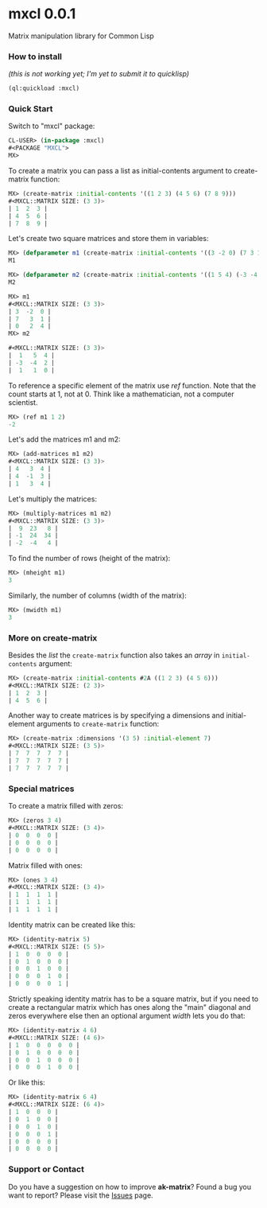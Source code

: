 # mxcl 0.0.1

Matrix manipulation library for Common Lisp

### How to install
_(this is not working yet; I'm yet to submit it to quicklisp)_

```lisp
(ql:quickload :mxcl)
```


### Quick Start

Switch to "mxcl" package:
```lisp
CL-USER> (in-package :mxcl)
#<PACKAGE "MXCL">
MX>
```

To create a matrix you can pass a list as initial-contents argument to create-matrix function:
```lisp
MX> (create-matrix :initial-contents '((1 2 3) (4 5 6) (7 8 9)))
#<MXCL::MATRIX SIZE: (3 3)>
| 1  2  3 |
| 4  5  6 |
| 7  8  9 |
```

Let's create two square matrices and store them in variables:
```lisp
MX> (defparameter m1 (create-matrix :initial-contents '((3 -2 0) (7 3 1) (0 2 4))))
M1

MX> (defparameter m2 (create-matrix :initial-contents '((1 5 4) (-3 -4 2) (1 1 0))))
M2

MX> m1
#<MXCL::MATRIX SIZE: (3 3)>
| 3  -2  0 |
| 7   3  1 |
| 0   2  4 |
MX> m2

#<MXCL::MATRIX SIZE: (3 3)>
|  1   5  4 |
| -3  -4  2 |
|  1   1  0 |
```

To reference a specific element of the matrix use _ref_ function. Note that the count starts at 1, not at 0.  Think like a mathematician, not a computer scientist.
```lisp
MX> (ref m1 1 2)
-2
```

Let's add the matrices m1 and m2:
```lisp
MX> (add-matrices m1 m2)
#<MXCL::MATRIX SIZE: (3 3)>
| 4   3  4 |
| 4  -1  3 |
| 1   3  4 |
```

Let's multiply the matrices:
```lisp
MX> (multiply-matrices m1 m2)
#<MXCL::MATRIX SIZE: (3 3)>
|  9  23   8 |
| -1  24  34 |
| -2  -4   4 |
```

To find the number of rows (height of the matrix):
```lisp
MX> (mheight m1)
3
```

Similarly, the number of columns (width of the matrix):
```lisp
MX> (mwidth m1)
3
```


### More on create-matrix

Besides the _list_ the `create-matrix` function also takes an _array_ in `initial-contents` argument:
```lisp
MX> (create-matrix :initial-contents #2A ((1 2 3) (4 5 6)))
#<MXCL::MATRIX SIZE: (2 3)>
| 1  2  3 |
| 4  5  6 |
```

Another way to create matrices is by specifying a dimensions and initial-element arguments to `create-matrix` function:
```lisp
MX> (create-matrix :dimensions '(3 5) :initial-element 7)
#<MXCL::MATRIX SIZE: (3 5)>
| 7  7  7  7  7 |
| 7  7  7  7  7 |
| 7  7  7  7  7 |
```

### Special matrices
To create a matrix filled with zeros:
```lisp
MX> (zeros 3 4)
#<MXCL::MATRIX SIZE: (3 4)>
| 0  0  0  0 |
| 0  0  0  0 |
| 0  0  0  0 |
```

Matrix filled with ones:
```lisp
MX> (ones 3 4)
#<MXCL::MATRIX SIZE: (3 4)>
| 1  1  1  1 |
| 1  1  1  1 |
| 1  1  1  1 |
```

Identity matrix can be created like this:
```lisp
MX> (identity-matrix 5)
#<MXCL::MATRIX SIZE: (5 5)>
| 1  0  0  0  0 |
| 0  1  0  0  0 |
| 0  0  1  0  0 |
| 0  0  0  1  0 |
| 0  0  0  0  1 |
```

Strictly speaking identity matrix has to be a square matrix, but if you need to create a rectangular matrix which has ones along the "main" diagonal and zeros everywhere else then an optional argument _width_ lets you do that:
```lisp
MX> (identity-matrix 4 6)
#<MXCL::MATRIX SIZE: (4 6)>
| 1  0  0  0  0  0 |
| 0  1  0  0  0  0 |
| 0  0  1  0  0  0 |
| 0  0  0  1  0  0 |
```

Or like this:
```lisp
MX> (identity-matrix 6 4)
#<MXCL::MATRIX SIZE: (6 4)>
| 1  0  0  0 |
| 0  1  0  0 |
| 0  0  1  0 |
| 0  0  0  1 |
| 0  0  0  0 |
| 0  0  0  0 |
```


### Support or Contact

Do you have a suggestion on how to improve **ak-matrix**? Found a bug you want to report?
Please visit the [Issues](https://github.com/andrei12/ak-matrix/issues) page.


